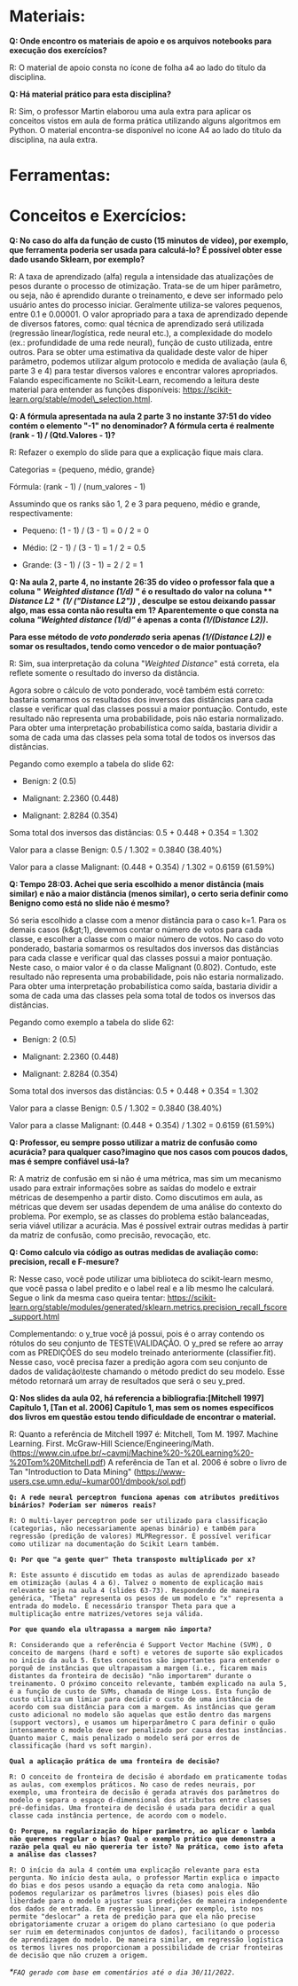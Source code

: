 # **Materiais:**

**Q: Onde encontro os materiais de apoio e os arquivos notebooks para execução dos exercícios?**

R: O material de apoio consta no ícone de folha a4 ao lado do título da disciplina.

**Q: Há material prático para esta disciplina?**

R: Sim, o professor Martin elaborou uma aula extra para aplicar os conceitos vistos em aula de forma prática utilizando alguns algoritmos em Python. O material encontra-se disponível no icone A4 ao lado do título da disciplina, na aula extra.

# **Ferramentas:**

# **Conceitos e Exercícios:**

**Q: No caso do alfa da função de custo (15 minutos de vídeo), por exemplo, que ferramenta poderia ser usada para calculá-lo? É possível obter esse dado usando Sklearn, por exemplo?**

R: A taxa de aprendizado (alfa) regula a intensidade das atualizações de pesos durante o processo de otimização. Trata-se de um hiper parâmetro, ou seja, não é aprendido durante o treinamento, e deve ser informado pelo usuário antes do processo iniciar. Geralmente utiliza-se valores pequenos, entre 0.1 e 0.00001. O valor apropriado para a taxa de aprendizado depende de diversos fatores, como: qual técnica de aprendizado será utilizada (regressão linear/logística, rede neural etc.), a complexidade do modelo (ex.: profundidade de uma rede neural), função de custo utilizada, entre outros. Para se obter uma estimativa da qualidade deste valor de hiper parâmetro, podemos utilizar algum protocolo e medida de avaliação (aula 6, parte 3 e 4) para testar diversos valores e encontrar valores apropriados. Falando especificamente no Scikit-Learn, recomendo a leitura deste material para entender as funções disponíveis: https://scikit-learn.org/stable/model\_selection.html.

**Q: A fórmula apresentada na aula 2 parte 3 no instante 37:51 do vídeo contém o elemento &quot;-1&quot; no denominador? A fórmula certa é realmente (rank - 1) / (Qtd.Valores - 1)?**

R: Refazer o exemplo do slide para que a explicação fique mais clara.

Categorias = {pequeno, médio, grande}

Fórmula: (rank - 1) / (num\_valores - 1)

Assumindo que os ranks são 1, 2 e 3 para pequeno, médio e grande, respectivamente:

- Pequeno: (1 - 1) / (3 - 1) = 0 / 2 = 0

- Médio: (2 - 1) / (3 - 1) = 1 / 2 = 0.5

- Grande: (3 - 1) / (3 - 1) = 2 / 2 = 1

**Q: Na aula 2, parte 4, no instante 26:35 do vídeo o professor fala que a coluna &quot;** _**Weighted distance (1/d)**_ **&quot; é o resultado do valor na coluna ** _**Distance L2**_  \*** _**(1/ (&quot;Distance L2&quot;))**_ **, desculpe se estou deixando passar algo, mas essa conta não resulta em 1? Aparentemente o que consta na coluna _&quot;Weighted distance (1/d)&quot;_ é apenas a conta _(1/(Distance L2))_.**

**Para esse método de  _voto ponderado_ seria apenas _(1/(Distance L2))_ e somar os resultados, tendo como vencedor o de maior pontuação?**

R: Sim, sua interpretação da coluna &quot;_Weighted Distance_&quot; está correta, ela reflete somente o resultado do inverso da distância.

Agora sobre o cálculo de voto ponderado, você também está correto: bastaria somarmos os resultados dos inversos das distâncias para cada classe e verificar qual das classes possui a maior pontuação. Contudo, este resultado não representa uma probabilidade, pois não estaria normalizado. Para obter uma interpretação probabilística como saída, bastaria dividir a soma de cada uma das classes pela soma total de todos os inversos das distâncias.

Pegando como exemplo a tabela do slide 62:

- Benign: 2 (0.5)

- Malignant: 2.2360 (0.448)

- Malignant: 2.8284 (0.354)

Soma total dos inversos das distâncias: 0.5 + 0.448 + 0.354 = 1.302

Valor para a classe Benign: 0.5 / 1.302 = 0.3840 (38.40%)

Valor para a classe Malignant: (0.448 + 0.354) / 1.302 = 0.6159 (61.59%)

**Q: Tempo 28:03. Achei que seria escolhido a menor distância (mais similar) e não a maior distância (menos similar), o certo seria definir como Benigno como está no slide não é mesmo?**

Só seria escolhido a classe com a menor distância para o caso k=1. Para os demais casos (k\&gt;1), devemos contar o número de votos para cada classe, e escolher a classe com o maior número de votos. No caso do voto ponderado, bastaria somarmos os resultados dos inversos das distâncias para cada classe e verificar qual das classes possui a maior pontuação. Neste caso, o maior valor é o da classe Malignant (0.802). Contudo, este resultado não representa uma probabilidade, pois não estaria normalizado. Para obter uma interpretação probabilística como saída, bastaria dividir a soma de cada uma das classes pela soma total de todos os inversos das distâncias.

Pegando como exemplo a tabela do slide 62:

- Benign: 2 (0.5)

- Malignant: 2.2360 (0.448)

- Malignant: 2.8284 (0.354)

Soma total dos inversos das distâncias: 0.5 + 0.448 + 0.354 = 1.302

Valor para a classe Benign: 0.5 / 1.302 = 0.3840 (38.40%)

Valor para a classe Malignant: (0.448 + 0.354) / 1.302 = 0.6159 (61.59%)

**Q: Professor, eu sempre posso utilizar a matriz de confusão como acurácia? para qualquer caso?imagino que nos casos com poucos dados, mas é sempre confiável usá-la?**

R: A matriz de confusão em si não é uma métrica, mas sim um mecanismo usado para extrair informações sobre as saídas do modelo e extrair métricas de desempenho a partir disto. Como discutimos em aula, as métricas que devem ser usadas dependem de uma análise do contexto do problema. Por exemplo, se as classes do problema estão balanceadas, seria viável utilizar a acurácia. Mas é possível extrair outras medidas à partir da matriz de confusão, como precisão, revocação, etc.

**Q: Como calculo via código as outras medidas de avaliação como: precision, recall e F-mesure?**

R: Nesse caso, você pode utilizar uma biblioteca do scikit-learn mesmo, que você passa o label predito e o label real e a lib mesmo lhe calculará. Segue o link da mesma caso queira tentar: https://scikit-learn.org/stable/modules/generated/sklearn.metrics.precision_recall_fscore_support.html

Complementando: o y_true você já possui, pois é o array contendo os rótulos do seu conjunto de TESTE\VALIDAÇÃO. O y_pred se refere ao array com as PREDIÇÕES do seu modelo treinado anteriormente (classifier.fit). Nesse caso, você precisa fazer a predição agora com seu conjunto de dados de validação\teste chamando o método predict do seu modelo. Esse método retornará um array de resultados que será o seu y_pred. 

**Q: Nos slides da aula 02, há referencia a bibliografia:[Mitchell 1997] Capítulo 1, [Tan et al. 2006] Capítulo 1, mas sem os nomes específicos dos livros em questão estou tendo dificuldade de encontrar o material.**

R: Quanto a referência de Mitchell 1997 é: Mitchell, Tom M. 1997. Machine Learning. First. McGraw-Hill Science/Engineering/Math. (https://www.cin.ufpe.br/~cavmj/Machine%20-%20Learning%20-%20Tom%20Mitchell.pdf) A referência de Tan et al. 2006 é sobre o livro de Tan "Introduction to Data Mining" (https://www-users.cse.umn.edu/~kumar001/dmbook/sol.pdf)

**`Q: A rede neural perceptron funciona apenas com atributos preditivos binários? Poderiam ser números reais?`**

`R: O multi-layer perceptron pode ser utilizado para classificação (categorias, não necessariamente apenas binário) e também para regressão (predição de valores) MLPRegressor. É possível verificar como utilizar na documentação do Scikit Learn também.`

**`Q: Por que "a gente quer" Theta transposto multiplicado por x?`**

`R: Este assunto é discutido em todas as aulas de aprendizado baseado em otimização (aulas 4 a 6). Talvez o momento de explicação mais relevante seja na aula 4 (slides 63-73). Respondendo de maneira genérica, "Theta" representa os pesos de um modelo e "x" representa a entrada do modelo. É necessário transpor Theta para que a multiplicação entre matrizes/vetores seja válida.`

**`Por que quando ela ultrapassa a margem não importa?`**

`R: Considerando que a referência é Support Vector Machine (SVM), O conceito de margens (hard e soft) e vetores de suporte são explicados no início da aula 5. Estes conceitos são importantes para entender o porquê de instâncias que ultrapassam a margem (i.e., ficarem mais distantes da fronteira de decisão) "não importarem" durante o treinamento. O próximo conceito relevante, também explicado na aula 5, é a função de custo de SVMs, chamada de Hinge Loss. Esta função de custo utiliza um limiar para decidir o custo de uma instância de acordo com sua distância para com a margem. As instâncias que geram custo adicional no modelo são aquelas que estão dentro das margens (support vectors), e usamos um hiperparâmetro C para definir o quão intensamente o modelo deve ser penalizado por causa destas instâncias. Quanto maior C, mais penalizado o modelo será por erros de classificação (hard vs soft margin).`

**`Qual a aplicação prática de uma fronteira de decisão?`**

`R: O conceito de fronteira de decisão é abordado em praticamente todas as aulas, com exemplos práticos. No caso de redes neurais, por exemplo, uma fronteira de decisão é gerada através dos parâmetros do modelo e separa o espaço d-dimensional dos atributos entre classes pré-definidas. Uma fronteira de decisão é usada para decidir a qual classe cada instância pertence, de acordo com o modelo.`

**`Q: Porque, na regularização do hiper parâmetro, ao aplicar o lambda não queremos regular o bias? Qual o exemplo prático que demonstra a razão pela qual eu não quereria ter isto? Na prática, como isto afeta a análise das classes?`**

`R: O início da aula 4 contém uma explicação relevante para esta pergunta. No início desta aula, o professor Martin explica o impacto do bias e dos pesos usando a equação da reta como analogia. Não podemos regularizar os parâmetros livres (biases) pois eles dão liberdade para o modelo ajustar suas predições de maneira independente dos dados de entrada. Em regressão linear, por exemplo, isto nos permite "deslocar" a reta de predição para que ela não precise obrigatoriamente cruzar a origem do plano cartesiano (o que poderia ser ruim em determinados conjuntos de dados), facilitando o processo de aprendizagem do modelo. De maneira similar, em regressão logística os termos livres nos proporcionam a possibilidade de criar fronteiras de decisão que não cruzem a origem.`

_\*`FAQ gerado com base em comentários até o dia 30/11/2022.`_
